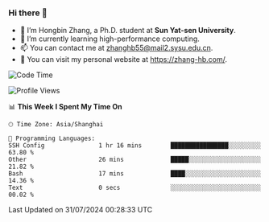 ### Hi there 👋

- 🔭 I’m Hongbin Zhang, a Ph.D. student at **Sun Yat-sen University**.
- 🌱 I’m currently learning high-performance computing.
- 📫 You can contact me at zhanghb55@mail2.sysu.edu.cn.
- 👀 You can visit my personal website at https://zhang-hb.com/.

<!--START_SECTION:waka-->
![Code Time](http://img.shields.io/badge/Code%20Time-333%20hrs-blue)

![Profile Views](http://img.shields.io/badge/Profile%20Views-0-blue)

📊 **This Week I Spent My Time On** 

```text
🕑︎ Time Zone: Asia/Shanghai

💬 Programming Languages: 
SSH Config               1 hr 16 mins        ████████████████░░░░░░░░░   63.80 % 
Other                    26 mins             █████░░░░░░░░░░░░░░░░░░░░   21.82 % 
Bash                     17 mins             ████░░░░░░░░░░░░░░░░░░░░░   14.36 % 
Text                     0 secs              ░░░░░░░░░░░░░░░░░░░░░░░░░   00.02 % 
```


 Last Updated on 31/07/2024 00:28:33 UTC
<!--END_SECTION:waka-->
